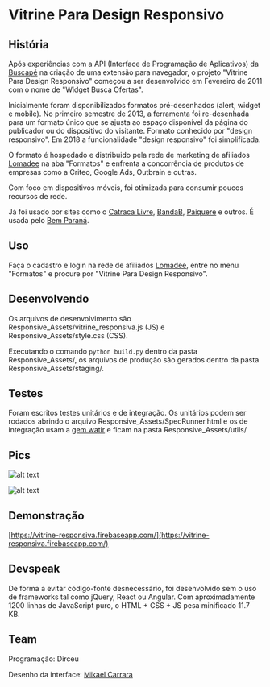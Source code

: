 # Vitrine Para Design Responsivo

## História
Após experiências com a API (Interface de Programação de Aplicativos) da [Buscapé](https://buscape.com.br) na criação de uma extensão para navegador, o projeto "Vitrine Para Design Responsivo" começou a ser desenvolvido em Fevereiro de 2011 com o nome de "Widget Busca Ofertas".

Inicialmente foram disponibilizados formatos pré-desenhados (alert, widget e mobile). No primeiro semestre de 2013, a ferramenta foi re-desenhada para um formato único que se ajusta ao espaço disponível da página do publicador ou do dispositivo do visitante. Formato conhecido por "design responsivo". Em 2018 a funcionalidade "design responsivo" foi simplificada.

O formato é hospedado e distribuido pela rede de marketing de afiliados [Lomadee](https://www.lomadee.com) na aba "Formatos" e enfrenta a concorrência de produtos de empresas como a Criteo, Google Ads, Outbrain e outras.

Com foco em dispositivos móveis, foi otimizada para consumir poucos recursos de rede.

Já foi usado por sites como o [Catraca Livre](http://catracalivre.com.br), [BandaB](https://bandab.com.br), [Paiquere](https://www.paiquere.com.br/) e outros. É usada pelo [Bem Paraná](https://www.bemparana.com.br/).

## Uso
Faça o cadastro e login na rede de afiliados [Lomadee](https://www.lomadee.com), entre no menu "Formatos" e procure por "Vitrine Para Design Responsivo".

## Desenvolvendo
Os arquivos de desenvolvimento são Responsive_Assets/vitrine_responsiva.js (JS) e Responsive_Assets/style.css (CSS).

Executando o comando `python build.py` dentro da pasta Responsive_Assets/, os arquivos de produção são gerados dentro da pasta Responsive_Assets/staging/.

## Testes
Foram escritos testes unitários e de integração.
Os unitários podem ser rodados abrindo o arquivo Responsive_Assets/SpecRunner.html e os de integração usam a [gem watir](https://rubygems.org/gems/watir) e ficam na pasta Responsive_Assets/utils/

## Pics
![alt text](https://raw.githubusercontent.com/dirceup/vitrine-responsiva/master/formatos.png)

![alt text](https://raw.githubusercontent.com/dirceup/vitrine-responsiva/master/pics.png)

## Demonstração
[https://vitrine-responsiva.firebaseapp.com/](https://vitrine-responsiva.firebaseapp.com/)

## Devspeak
De forma a evitar código-fonte desnecessário, foi desenvolvido sem o uso de frameworks tal como jQuery, React ou Angular. Com aproximadamente 1200 linhas de JavaScript puro, o HTML + CSS + JS pesa minificado 11.7 KB.

## Team
Programação: Dirceu

Desenho da interface: [Mikael Carrara](https://github.com/mikaelcarrara)

